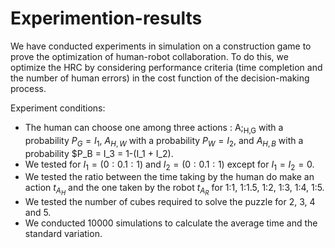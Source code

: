 # Experimention-results
We have conducted experiments in simulation on a construction game to prove the optimization of human-robot collaboration. To do this, we optimize the HRC by considering performance criteria (time completion and the number of human errors) in the cost function of the decision-making process. 

Experiment conditions:
- The human can choose one among three actions : A;<sub>H,G</sub> with a probability $P_G = I_1$,  $A_{H,W}$ with a probability $P_W = I_2$, and  $A_{H,B}$ with a probability $P_B = I_3 = 1-(I_1 + I_2).
- We tested for $I_1 =(0:0.1:1)$ and $I_2 =(0:0.1:1)$ except for $I_1 = I_2 = 0$.
- We tested the ratio between the time taking by the human do make an action $t_{A_H}$ and the one taken by the robot $t_{A_R}$ for 1:1, 1:1.5, 1:2, 1:3, 1:4, 1:5.
- We tested the number of cubes required to solve the puzzle for 2, 3, 4 and 5.
- We conducted 10000 simulations to calculate the average time and the standard variation. 
